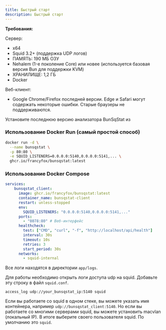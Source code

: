 ```yaml
---
title: Быстрый старт
description: Быстрый старт
---
```


**Требования:**

Сервер:
- x64
- Squid 3.2+ (поддержка UDP логов)
- ПАМЯТЬ: 190 МБ ОЗУ
- Nehalem (1-е поколение Core) или новее (используется базовая версия Bun для поддержки KVM)
- ХРАНИЛИЩЕ: 1,2 ГБ
- Docker

Веб-клиент:

- Google Chrome/Firefox последней версии. Edge и Safari могут содержать некоторые ошибки. Старые браузеры не поддерживаются.

Установите последнюю версию анализатора BunSqStat из

### Использование Docker Run (самый простой способ)

```bash
docker run -d \
  --name bunsqstat \
  -p 80:80 \
  -e SQUID_LISTENERS=0.0.0.0:5140,0.0.0.0:5141,... \
  ghcr.io/francyfox/bunsqstat:latest
```

### Использование Docker Compose

```yaml
services:
    bunsqstat_client:
      image: ghcr.io/francyfox/bunsqstat:latest
      container_name: bunsqstat-client
      restart: unless-stopped
      env:
        SQUID_LISTENERS: "0.0.0.0:5140,0.0.0.0:5141,..."
      ports:
        - "8078:80" # Веб-интерфейс
      healthcheck:
        test: ["CMD", "curl", "-f", "http://localhost/api/health"]
        interval: 30s
        timeout: 10s
        retries: 3
        start_period: 30s
      networks:
        - squid-internal
```

Все логи находятся в директории `app/logs`.

Для работы необходимо открыть логи доступа udp на squid. Добавьте эту строку в файл `squid.conf`.

```text
access_log udp://your_bunsqstat_ip:5140 squid
```

Если вы работаете со squid в одном стеке, вы можете указать имя контейнера, например `udp://bunsqstat_client:5140`. Но если вы работаете
со многими серверами squid, вы можете установить macvlan (локальный IP). В итоге выберите своего пользователя squid. По умолчанию это `squid`.
